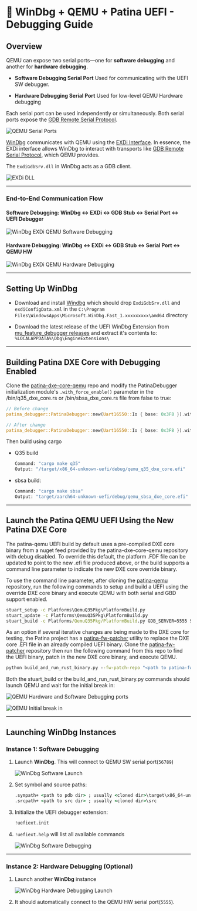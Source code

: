 # 🐞 WinDbg + QEMU + Patina UEFI - Debugging Guide

## Overview

QEMU can expose two serial ports—one for **software debugging** and another for **hardware debugging**.

- **Software Debugging Serial Port**
  Used for communicating with the UEFI SW debugger.

- **Hardware Debugging Serial Port**
  Used for low-level QEMU Hardware debugging

Each serial port can be used independently or simultaneously. Both serial ports
expose the [GDB Remote Serial Protocol](https://ftp.gnu.org/old-gnu/Manuals/gdb/html_node/gdb_125.html).

![QEMU Serial Ports](images/qemu_serial_ports.png)

[WinDbg](https://learn.microsoft.com/en-us/windows-hardware/drivers/debuggercmds/windbg-overview)
communicates with QEMU using the [EXDi
Interface](https://learn.microsoft.com/en-us/windows-hardware/drivers/debugger/configuring-the-exdi-debugger-transport).
In essence, the EXDi interface allows WinDbg to interact with transports like
[GDB Remote Serial Protocol](https://ftp.gnu.org/old-gnu/Manuals/gdb/html_node/gdb_125.html), which QEMU provides.

The `ExdiGdbSrv.dll` in WinDbg acts as a GDB client.

![EXDi DLL](images/windbg_exdi_interface.png)

---

### End-to-End Communication Flow

#### Software Debugging: WinDbg ↔ EXDi ↔ GDB Stub ↔ Serial Port ↔ UEFI Debugger

![WinDbg EXDi QEMU Software Debugging](images/windbg_exdi_qemu_sw_debugging.png)

#### Hardware Debugging: WinDbg ↔ EXDi ↔ GDB Stub ↔ Serial Port ↔ QEMU HW

![WinDbg EXDi QEMU Hardware Debugging](images/windbg_exdi_qemu_hw_debugging.png)

---

## Setting Up WinDbg

- Download and install [Windbg](https://learn.microsoft.com/windows-hardware/drivers/debugger/) which should drop `ExdiGdbSrv.dll`
and `exdiConfigData.xml` in the `C:\Program Files\WindowsApps\Microsoft.WinDbg.Fast_1.xxxxxxxxx\amd64` directory

- Download the latest release of the UEFI WinDbg Extension from [mu_feature_debugger releases](https://github.com/microsoft/mu_feature_debugger/releases/latest)
and extract it's contents to: `%LOCALAPPDATA%\Dbg\EngineExtensions\`

---

## Building Patina DXE Core with Debugging Enabled

Clone the [patina-dxe-core-qemu](https://github.com/OpenDevicePartnership/patina-dxe-core-qemu) repo and modify the
PatinaDebugger initialization module's `.with_force_enable()` parameter in the /bin/q35_dxe_core.rs or /bin/sbsa_dxe_core.rs
file from false to true:

  ```rust
  // Before change
  patina_debugger::PatinaDebugger::new(Uart16550::Io { base: 0x3F8 }).with_force_enable(false)

  // After change
  patina_debugger::PatinaDebugger::new(Uart16550::Io { base: 0x3F8 }).with_force_enable(true)
  ```

Then build using cargo

- Q35 build

  ```cmd
  Command: "cargo make q35"
  Output: "/target/x86_64-unknown-uefi/debug/qemu_q35_dxe_core.efi"
  ```

- sbsa build:

  ```cmd
  Command: "cargo make sbsa"
  Output: "target/aarch64-unknown-uefi/debug/qemu_sbsa_dxe_core.efi"
  ```

---

## Launch the Patina QEMU UEFI Using the New Patina DXE Core

The patina-qemu UEFI build by default uses a pre-compiled DXE core binary from a nuget feed provided by the patina-dxe-core-qemu
repository with debug disabled.  To override this default, the platform .FDF file can be updated to point to the new .efi
file produced above, or the build supports a command line parameter to indicate the new DXE core override binary.

To use the command line parameter, after cloning the [patina-qemu](https://github.com/OpenDevicePartnership/patina-qemu)
repository, run the following commands to setup and build a UEFI using the override DXE core binary and execute QEMU with
both serial and GBD support enabled.

```cmd
stuart_setup -c Platforms\QemuQ35Pkg\PlatformBuild.py
stuart_update -c Platforms\QemuQ35Pkg\PlatformBuild.py
stuart_build -c Platforms/QemuQ35Pkg/PlatformBuild.py GDB_SERVER=5555 SERIAL_PORT=56789 --FlashRom BLD_*_DXE_CORE_BINARY_PATH="<path to dxe core file>"
```

As an option if several iterative changes are being made to the DXE core for testing, the Patina project has a
[patina-fw-patcher](https://github.com/OpenDevicePartnership/patina-fw-patcher) utility to replace the DXE core .EFI file
in an already compiled UEFI binary.  Clone the [patina-fw-patcher](https://github.com/OpenDevicePartnership/patina-fw-patcher)
repository then run the following command from this repo to find the UEFI binary, patch in the new DXE core binary, and
execute QEMU.

```cmd
python build_and_run_rust_binary.py --fw-patch-repo "<path to patina-fw-patcher>" --custom-efi "<path to dxe core file>" -s 56789 -g 5555
```

Both the stuart_build or the build_and_run_rust_binary.py commands should launch QEMU and wait for the initial break in:

![QEMU Hardware and Software Debugging ports](images/qemu_sw_hw_debugging_serial_ports.png)

![QEMU Initial break in](images/qemu_initial_break_in.png)

---

## Launching WinDbg Instances

### Instance 1: Software Debugging

1. Launch **WinDbg**. This will connect to QEMU SW serial port(`56789`)

   ![WinDbg Software Launch](images/windbg_launch_sw_debugging.png)

2. Set symbol and source paths:

   ```cmd
   .sympath+ <path to pdb dir> ; usually <cloned dir>\target\x86_64-unknown-uefi\debug\deps
   .srcpath+ <path to src dir> ; usually <cloned dir>\src
   ```

3. Initialize the UEFI debugger extension:

   ```cmd
   !uefiext.init
   ```

4. `!uefiext.help` will list all available commands

   ![WinDbg Software Debugging](images/windbg_sw_debugging.png)

---

### Instance 2: Hardware Debugging (Optional)

1. Launch another **WinDbg** instance

   ![WinDbg Hardware Debugging Launch](images/windbg_launch_hw_debugging.png)

2. It should automatically connect to the QEMU HW serial port(`5555`).
